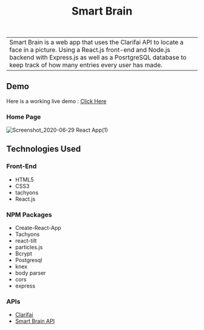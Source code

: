 <h1 align="center"> Smart Brain </h1> <br>

<table>
	<tr>
		<td>
			Smart Brain is a web app that uses the Clarifai API to locate a face in a picture. Using a React.js front-end and Node.js backend with Express.js as well as a PosrtgreSQL database to keep track of how many entries every user has made.
		</td>
	</tr>
</table>

## Demo

Here is a working live demo : [Click Here](https://api-smarty.herokuapp.com/)

### Home Page

![Screenshot_2020-06-29 React App(1)](https://user-images.githubusercontent.com/61136667/85999648-10b65900-ba2a-11ea-879f-91f2387f6240.png)


## Technologies Used

### Front-End
- HTML5
- CSS3
- tachyons
- React.js

### NPM Packages
- Create-React-App
- Tachyons
- react-tilt
- particles.js
- Bcrypt
- Postgresql
- knex
- body parser
- cors
- express

### APIs
- [Clarifai](https://www.clarifai.com/)
- [Smart Brain API](https://github.com/emmanuelolivo1002/SmartBrain-API)